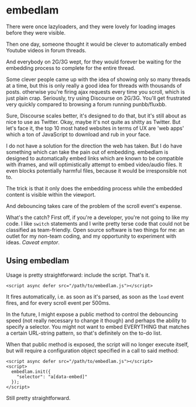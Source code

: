 # embedlam
There were once lazyloaders, and they were lovely for loading images before they were visible.

Then one day, someone thought it would be clever to automatically embed Youtube videos in forum threads.

And everybody on 2G/3G wept, for they would forever be waiting for the embedding process to complete for the entire thread.

Some clever people came up with the idea of showing only so many threads at a time, but this is only really a good idea for threads with thousands of posts. otherwise you're firing ajax requests every time you scroll, which is just plain crap. Seriously, try using Discourse on 2G/3G. You'll get frustrated very quickly compared to browsing a forum running punbb/fluxbb.

Sure, Discourse scales better, it's designed to do that, but it's still about as nice to use as Twitter. Okay, maybe it's not quite as shitty as Twitter. But let's face it, the top 10 most hated websites in terms of UX are 'web apps' which a ton of JavaScript to download and rub in your face.

I do not have a solution for the direction the web has taken. But I do have something which can take the pain out of embedding. embedlam is designed to automatically embed links which are known to be compatible with iframes, and will optimistically attempt to embed video/audio files. It even blocks potentially harmful files, because it would be irresponsible not to.

The trick is that it only does the embedding process while the embedded content is visible within the viewport.

And debouncing takes care of the problem of the scroll event's expense.

What's the catch? First off, if you're a developer, you're not going to like my code. I like `switch` statements and I write pretty terse code that could not be classified as team-friendly. Open source software is two things for me: an outlet for my non-team coding, and my opportunity to experiment with ideas. *Caveat emptor*.

## Using embedlam
Usage is pretty straightforward: include the script. That's it. 

    <script async defer src="/path/to/embedlam.js"></script>

It fires automatically, i.e. as soon as it's parsed, as soon as the `load` event fires, and for every scroll event per 500ms.

In the future, I might expose a public method to control the debouncing speed (not really necessary to change it though) and perhaps the ability to specify a selector. You might not want to embed EVERYTHING that matches a certain URL-string pattern, so that's definitely on the to-do list.

When that public method is exposed, the script will no longer execute itself, but will require a configuration object specified in a call to said method:

    <script async defer src="/path/to/embedlam.js"></script>
    <script>
      embedlam.init({
        "selector": "a[data-embed]"
      });
    </script>
    
Still pretty straightforward.
